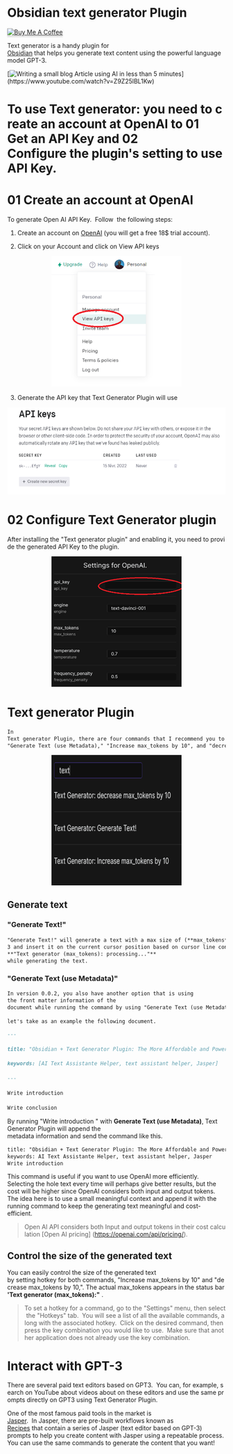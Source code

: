 # Obsidian text generator Plugin 
<a href="https://www.buymeacoffee.com/haouarine" target="_blank"><img src="https://www.buymeacoffee.com/assets/img/custom_images/orange_img.png" alt="Buy Me A Coffee" style="height: 41px !important;width: 174px !important;box-shadow: 0px 3px 2px 0px rgba(190, 190, 190, 0.5) !important;-webkit-box-shadow: 0px 3px 2px 0px rgba(190, 190, 190, 0.5) !important;" ></a>

Text generator is a handy plugin for [Obsidian](https://obsidian.md) that helps you generate text content using the powerful language model GPT-3. 

[![Writing a small blog Article using AI in less than 5 minutes ](https://img.youtube.com/vi/Z9Z25lBL1Kw/0.jpg?)](https://www.youtube.com/watch?v=Z9Z25lBL1Kw)


# To use Text generator: you need to create an account at OpenAI to **01 Get an API Key** and **02 Configure the plugin**'s setting to use API Key. 

  

# 01 Create an account at OpenAI

To generate Open AI API Key.  Follow  the following steps: 

  

1. Create an account on [OpenAI](https://beta.openai.com/signup) (you will get a free 18$ trial account). 

2. Click on your Account and click on View API keys

<p align="center">
  <img width="300" height="300" src="./images/20220227121447.png">
</p>


3. Generate the API key that Text Generator Plugin will use

<p align="center">
  <img width="600" height="200"src="./images/20220227121545.png">
</p>
  

# 02 Configure Text Generator plugin

After installing the "Text generator plugin" and enabling it, you need to provide the generated API Key to the plugin. 

<p align="center">
  <img width="300" height="300" src="./images/20220227122219.png">
</p>

  

# Text generator Plugin

	In Text generator Plugin, there are four commands that I recommend you to set hotkeys for: "Generate text", "Generate Text (use Metadata)," "Increase max_tokens by 10", and "decrease max_tokens by 10".

  
<p align="center">
  <img width="300" height="300" src="./images/20220227122749.png">
</p>

 
## Generate text

### "Generate Text!" 
	"Generate Text!" will generate a text with a max size of (**max_tokens**) using GPT-3 and insert it on the current cursor position based on cursor line content or the selected text.  You will see in the status bar **"Text generator (max_tokens): processing..."** while generating the text.
 
### "Generate Text (use Metadata)" 
	In version 0.0.2, you also have another option that is using the front matter information of the document while running the command by using "Generate Text (use Metadata)." 

	let's take as an example the following document.

```md
---

title: "Obsidian + Text Generator Plugin: The More Affordable and Powerful AI Text Assistante Helper"

keywords: [AI Text Assistante Helper, text assistant helper, Jasper]

---

Write introduction 

Write conclusion 
``` 


By running "Write introduction " with **Generate Text (use Metadata)**, Text Generator Plugin will append the metadata information and send the command like this.

```
title: "Obsidian + Text Generator Plugin: The More Affordable and Powerful AI Text Assistante Helper"
keywords: AI Text Assistante Helper, text assistant helper, Jasper
Write introduction
```

This command is useful if you want to use OpenAI more efficiently. Selecting the hole text every time will perhaps give better results, but the cost will be higher since OpenAI considers both input and output tokens. The idea here is to use a small meaningful context and append it with the running command to keep the generating text meaningful and cost-efficient.

> Open AI API considers both Input and output tokens in their cost calculation [Open AI pricing] (https://openai.com/api/pricing/).

## Control the size of the generated text
You can easily control the size of the generated text by setting hotkey for both commands, "Increase max_tokens by 10" and "decrease max_tokens by 10,". The actual max_tokens appears in the status bar **'Text generator (max_tokens):"** .



> To set a hotkey for a command, go to the "Settings" menu, then select the "Hotkeys" tab.  You will see a list of all the available commands, along with the associated hotkey.  Click on the desired command, then press the key combination you would like to use.  Make sure that another application does not already use the key combination.


# Interact with GPT-3 

There are several paid text editors based on GPT3.  You can, for example, search on YouTube about videos about on these editors and use the same prompts directly on GPT3 using Text Generator Plugin. 

One of the most famous paid tools in the market is [Jasper](https://jasper.ai?special=qHt_szZ).  In Jasper, there are pre-built workflows known as [Recipes](./recipes.md) that contain a series of Jasper (text editor based on GPT-3) prompts to help you create content with Jasper using a repeatable process. You can use the same commands to generate the content that you want!
